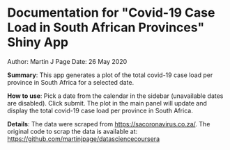 # Documentation for "Covid-19 Case Load in South African Provinces" Shiny App

Author: Martin J Page
Date: 26 May 2020

**Summary**: This app generates a plot of the total covid-19 case load per province in South Africa for a selected date.

**How to use**: Pick a date from the calendar in the sidebar (unavailable dates are disabled). Click submit. The plot in the main panel will update and display the total covid-19 case load per province in South Africa.  

**Details**: The data were scraped from https://sacoronavirus.co.za/. The original code to scrap the data is available at: https://github.com/martinjpage/datasciencecoursera  
